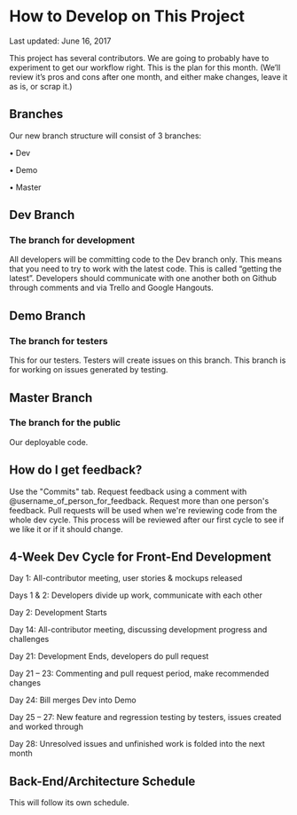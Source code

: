 # How to Develop on This Project 
<p>Last updated: June 16, 2017</p>

<p>This project has several contributors.  We are going to probably have to experiment to get our workflow right.  This is the plan for this month. (We’ll review it’s pros and cons after one month, and either make changes, leave it as is, or scrap it.)</p>

## Branches
<p>Our new branch structure will consist of 3 branches:</p>
<p>•	Dev</p>
<p>•	Demo</p>
<p>•	Master</p>

## Dev Branch 
### The branch for development
<p>All developers will be committing code to the Dev branch only.  This means that you need to try to work with the latest code.  This is called “getting the latest”.  Developers should communicate with one another both on Github through comments and via Trello and Google Hangouts.</p>

## Demo Branch
### The branch for testers
<p>This for our testers.  Testers will create issues on this branch.  This branch is for working on issues generated by testing.</p>

## Master Branch 
### The branch for the public
<p>Our deployable code.</p>

## How do I get feedback?
Use the "Commits" tab.  Request feedback using a comment with @username_of_person_for_feedback.  Request more than one person's feedback. Pull requests will be used when we're reviewing code from the whole dev cycle.  This process will be reviewed after our first cycle to see if we like it or if it should change.

## 4-Week Dev Cycle for Front-End Development 
<p>Day 1: All-contributor meeting, user stories & mockups released</p>
<p>Days 1 & 2: Developers divide up work, communicate with each other</p>
<p>Day 2: Development Starts</p>
<p>Day 14: All-contributor meeting, discussing development progress and challenges</p>
<p>Day 21: Development Ends, developers do pull request</p>
<p>Day 21 – 23: Commenting and pull request period, make recommended changes</p>
<p>Day 24: Bill merges Dev into Demo</p>
<p>Day 25 – 27: New feature and regression testing by testers, issues created and worked through</p>
<p>Day 28: Unresolved issues and unfinished work is folded into the next month</p>

## Back-End/Architecture Schedule
<p>This will follow its own schedule.</p>
